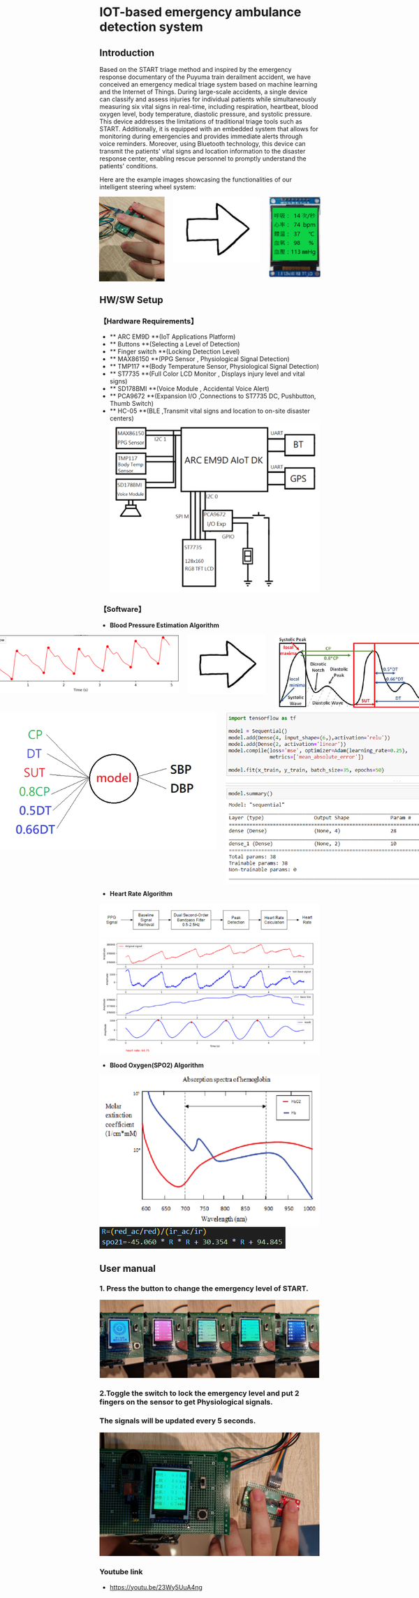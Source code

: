 # IOT-based emergency ambulance detection system
## Introduction
Based on the START triage method and inspired by the emergency response documentary of the Puyuma train derailment accident, we have conceived an emergency medical triage system based on machine learning and the Internet of Things.
During large-scale accidents, a single device can classify and assess injuries for individual patients while simultaneously measuring six vital signs in real-time, including respiration, heartbeat, blood oxygen level, body temperature, diastolic pressure, and systolic pressure. This device addresses the limitations of traditional triage tools such as START. Additionally, it is equipped with an embedded system that allows for monitoring during emergencies and provides immediate alerts through voice reminders. Moreover, using Bluetooth technology, this device can transmit the patients' vital signs and location information to the disaster response center, enabling rescue personnel to promptly understand the patients' conditions.

Here are the example images showcasing the functionalities of our intelligent steering wheel system:



<div style="display: flex; justify-content: center; align-items: flex-start;">
  <img src="https://github.com/tw13256/IOT-based-emergency-ambulance-detection-system/blob/main/%E6%89%8B%E9%83%A8.jpg" alt="Hand" width="150" style="margin: 0 10px;">
  <img src="https://github.com/tw13256/IOT-based-emergency-ambulance-detection-system/blob/main/%E7%AE%AD%E9%A0%AD.jpeg" alt="Driver Fatigue Detection" width="200" style="margin: 0 10px;">
  <img src="https://github.com/tw13256/IOT-based-emergency-ambulance-detection-system/blob/main/%E7%B6%A0%E8%89%B2.PNG" alt="Drunk Driving Detection" width="120" style="margin: 0 10px;">
</div>

## HW/SW Setup
### 【Hardware Requirements】
- **     ARC EM9D       **(IoT Applications Platform)
- **      Buttons		**(Selecting a Level of Detection)
- **   Finger switch    **(Locking Detection Level)
- **      MAX86150      **(PPG Sensor 			  , Physiological Signal Detection)
- **       TMP117		**(Body Temperature Sensor, Physiological Signal Detection)
- **       ST7735		**(Full Color LCD Monitor , Displays injury level and vital signs)
- ** 	  SD178BMI      **(Voice Module			  , Accidental Voice Alert)
- **      PCA9672		**(Expansion I/O		  ,Connections to ST7735 DC, Pushbutton, Thumb Switch)
- **       HC-05		**(BLE     				  ,Transmit vital signs and location to on-site disaster centers)
![hardware](https://github.com/tw13256/IOT-based-emergency-ambulance-detection-system/blob/main/%E6%9E%B6%E6%A7%8B.PNG)
### 【Software】
- **Blood Pressure Estimation Algorithm**
<div style="display: flex; justify-content: center; align-items: flex-start;">
  <img src="https://github.com/tw13256/IOT-based-emergency-ambulance-detection-system/blob/main/%E8%A1%80%E5%A3%933.PNG" alt="bp1" width="450" style="margin: 0 10px;">
  <img src="https://github.com/tw13256/IOT-based-emergency-ambulance-detection-system/blob/main/%E7%AE%AD%E9%A0%AD.jpeg" alt="bp2" width="180" style="margin: 0 10px;">
  <img src="https://github.com/tw13256/IOT-based-emergency-ambulance-detection-system/blob/main/%E8%A1%80%E5%A3%93.PNG" alt="bp3" width="370" style="margin: 0 10px;">
</div>

<div style="display: flex; justify-content: center; align-items: flex-start;">
  <img src="https://github.com/tw13256/IOT-based-emergency-ambulance-detection-system/blob/main/%E8%A1%80%E5%A3%932.PNG" alt="bp1" width="550" style="margin: 0 10px;">
  <img src="https://github.com/tw13256/IOT-based-emergency-ambulance-detection-system/blob/main/%E6%A9%9F%E5%99%A8%E5%AD%B8%E7%BF%92.PNG" alt="bp2" width="450" style="margin: 0 10px;">
 
</div>

- **Heart Rate Algorithm**
 
![image](https://github.com/tw13256/IOT-based-emergency-ambulance-detection-system/blob/main/%E5%BF%83%E8%B7%B31.PNG)
![image](https://github.com/tw13256/IOT-based-emergency-ambulance-detection-system/blob/main/%E5%BF%83%E8%B7%B32.PNG)

- **Blood Oxygen(SPO2) Algorithm**
 
![image](https://github.com/tw13256/IOT-based-emergency-ambulance-detection-system/blob/main/%E8%A1%80%E6%B0%A71.PNG)
![image](https://github.com/tw13256/IOT-based-emergency-ambulance-detection-system/blob/main/%E8%A1%80%E6%B0%A72.PNG)

## User manual
### 1. Press the button to change the emergency level of START.
![硬體](https://github.com/tw13256/IOT-based-emergency-ambulance-detection-system/blob/main/step1.PNG)
### 2.Toggle the switch to lock the emergency level and put 2 fingers on the sensor to get Physiological signals.
### The signals will be updated every 5 seconds.
![image](https://github.com/tw13256/IOT-based-emergency-ambulance-detection-system/blob/main/step2.jpg)

### Youtube link
- https://youtu.be/23Wy5UuA4ng
